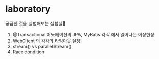 # laboratory
궁금한 것을 실험해보는 실험실🧪

1. @Transactional 어노테이션의 JPA, MyBatis 각각 에서 일어나는 이상현상
2. WebClient 의 각각의 타임아웃 설정
3. stream() vs parallelStream()
4. Race condition